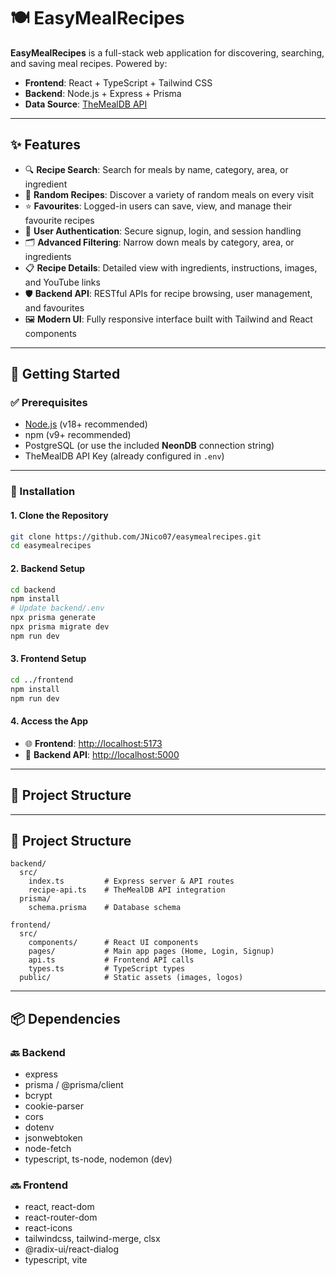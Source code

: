 # 🍽️ EasyMealRecipes

**EasyMealRecipes** is a full-stack web application for discovering, searching, and saving meal recipes.
Powered by:

- **Frontend**: React + TypeScript + Tailwind CSS  
- **Backend**: Node.js + Express + Prisma  
- **Data Source**: [TheMealDB API](https://www.themealdb.com/)

---

## ✨ Features

- 🔍 **Recipe Search**: Search for meals by name, category, area, or ingredient  
- 🎲 **Random Recipes**: Discover a variety of random meals on every visit  
- ⭐ **Favourites**: Logged-in users can save, view, and manage their favourite recipes  
- 🧑 **User Authentication**: Secure signup, login, and session handling  
- 🗂️ **Advanced Filtering**: Narrow down meals by category, area, or ingredients  
- 📋 **Recipe Details**: Detailed view with ingredients, instructions, images, and YouTube links  
- 🛡️ **Backend API**: RESTful APIs for recipe browsing, user management, and favourites  
- 🖼️ **Modern UI**: Fully responsive interface built with Tailwind and React components  

---

## 🚀 Getting Started

### ✅ Prerequisites

- [Node.js](https://nodejs.org/) (v18+ recommended)  
- npm (v9+ recommended)  
- PostgreSQL (or use the included **NeonDB** connection string)  
- TheMealDB API Key (already configured in `.env`)  

---

### 🔧 Installation

#### 1. Clone the Repository

```bash
git clone https://github.com/JNico07/easymealrecipes.git
cd easymealrecipes
```

#### 2. Backend Setup

```bash
cd backend
npm install
# Update backend/.env
npx prisma generate
npx prisma migrate dev
npm run dev
```

#### 3. Frontend Setup

```bash
cd ../frontend
npm install
npm run dev
```

#### 4. Access the App

- 🌐 **Frontend**: [http://localhost:5173](http://localhost:5173)  
- 🔌 **Backend API**: [http://localhost:5000](http://localhost:5000)

---

## 📁 Project Structure
---

## 📁 Project Structure

```text
backend/
  src/
    index.ts         # Express server & API routes
    recipe-api.ts    # TheMealDB API integration
  prisma/
    schema.prisma    # Database schema

frontend/
  src/
    components/      # React UI components
    pages/           # Main app pages (Home, Login, Signup)
    api.ts           # Frontend API calls
    types.ts         # TypeScript types
  public/            # Static assets (images, logos)
```

---

## 📦 Dependencies

### 🔙 Backend

- express  
- prisma / @prisma/client  
- bcrypt  
- cookie-parser  
- cors  
- dotenv  
- jsonwebtoken  
- node-fetch  
- typescript, ts-node, nodemon (dev)

### 🔜 Frontend

- react, react-dom  
- react-router-dom  
- react-icons  
- tailwindcss, tailwind-merge, clsx  
- @radix-ui/react-dialog  
- typescript, vite
